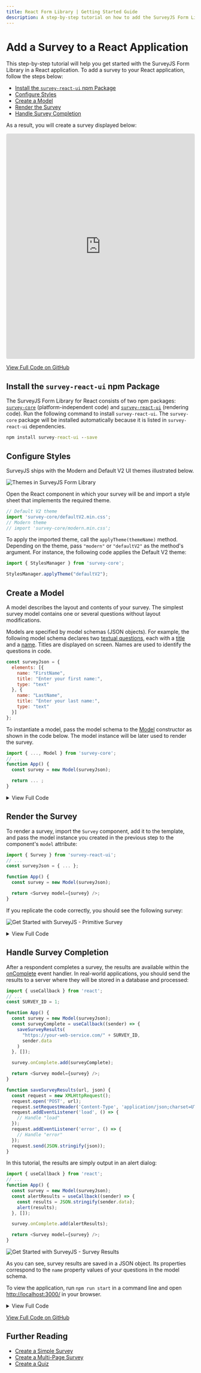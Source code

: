 ```yaml
---
title: React Form Library | Getting Started Guide
description: A step-by-step tutorial on how to add the SurveyJS Form Library to a React application.
---
```

# Add a Survey to a React Application

This step-by-step tutorial will help you get started with the SurveyJS Form Library in a React application. To add a survey to your React application, follow the steps below:

- [Install the `survey-react-ui` npm Package](#install-the-survey-react-npm-package)
- [Configure Styles](#configure-styles)
- [Create a Model](#create-a-model)
- [Render the Survey](#render-the-survey)
- [Handle Survey Completion](#handle-survey-completion)

As a result, you will create a survey displayed below:

<iframe src="https://codesandbox.io/embed/surveyjs-add-a-survey-to-a-react-application-j206b?fontsize=14&hidenavigation=1&theme=dark"
    style="width:100%; height:600px; border:0; border-radius: 4px; overflow:hidden;"
    title="SurveyJS - Add a Survey to a React Application"
    sandbox="allow-forms allow-modals allow-popups allow-presentation allow-same-origin allow-scripts"
></iframe>

[View Full Code on GitHub](https://github.com/surveyjs/code-examples/tree/main/get-started-library/react (linkStyle))

## Install the `survey-react-ui` npm Package

The SurveyJS Form Library for React consists of two npm packages: [`survey-core`](https://www.npmjs.com/package/survey-core) (platform-independent code) and [`survey-react-ui`](https://www.npmjs.com/package/survey-react-ui) (rendering code). Run the following command to install `survey-react-ui`. The `survey-core` package will be installed automatically because it is listed in `survey-react-ui` dependencies.

```cmd
npm install survey-react-ui --save
```

## Configure Styles

SurveyJS ships with the Modern and Default V2 UI themes illustrated below.

![Themes in SurveyJS Form Library](images/survey-library-themes.png)

Open the React component in which your survey will be and import a style sheet that implements the required theme.

```js
// Default V2 theme
import 'survey-core/defaultV2.min.css';
// Modern theme
// import 'survey-core/modern.min.css';
```

To apply the imported theme, call the `applyTheme(themeName)` method. Depending on the theme, pass `"modern"` or `"defaultV2"` as the method's argument. For instance, the following code applies the Default V2 theme:

```js
import { StylesManager } from 'survey-core';

StylesManager.applyTheme("defaultV2");
```

## Create a Model

A model describes the layout and contents of your survey. The simplest survey model contains one or several questions without layout modifications.

Models are specified by model schemas (JSON objects). For example, the following model schema declares two [textual questions](https://surveyjs.io/Documentation/Library?id=questiontextmodel), each with a [title](https://surveyjs.io/Documentation/Library?id=questiontextmodel#title) and a [name](https://surveyjs.io/Documentation/Library?id=questiontextmodel#name). Titles are displayed on screen. Names are used to identify the questions in code.

```js
const surveyJson = {
  elements: [{
    name: "FirstName",
    title: "Enter your first name:",
    type: "text"
  }, {
    name: "LastName",
    title: "Enter your last name:",
    type: "text"
  }]
};
```

To instantiate a model, pass the model schema to the [Model](https://surveyjs.io/Documentation/Library?id=surveymodel) constructor as shown in the code below. The model instance will be later used to render the survey.

```js
import { ..., Model } from 'survey-core';
// ...
function App() {
  const survey = new Model(surveyJson);

  return ... ;
}
```

<details>
    <summary>View Full Code</summary>  

```js
import 'survey-core/defaultV2.min.css';
import { StylesManager, Model } from 'survey-core';

StylesManager.applyTheme("defaultV2");

const surveyJson = {
  elements: [{
    name: "FirstName",
    title: "Enter your first name:",
    type: "text"
  }, {
    name: "LastName",
    title: "Enter your last name:",
    type: "text"
  }]
};

function App() {
  const survey = new Model(surveyJson);

  return ...;
}

export default App;
```
</details>

## Render the Survey
To render a survey, import the `Survey` component, add it to the template, and pass the model instance you created in the previous step to the component's `model` attribute:

```js
import { Survey } from 'survey-react-ui';
// ...
const surveyJson = { ... };

function App() {
  const survey = new Model(surveyJson);

  return <Survey model={survey} />;
}
```

If you replicate the code correctly, you should see the following survey:

![Get Started with SurveyJS - Primitive Survey](images/get-started-primitive-survey.png)

<details>
    <summary>View Full Code</summary>  

```js
import 'survey-core/defaultV2.min.css';
import { StylesManager, Model } from 'survey-core';
import { Survey } from 'survey-react-ui';

StylesManager.applyTheme("defaultV2");

const surveyJson = {
  elements: [{
    name: "FirstName",
    title: "Enter your first name:",
    type: "text"
  }, {
    name: "LastName",
    title: "Enter your last name:",
    type: "text"
  }]
};

function App() {
  const survey = new Model(surveyJson);

  return <Survey model={survey} />;
}

export default App;
```
</details>

## Handle Survey Completion

After a respondent completes a survey, the results are available within the [onComplete](https://surveyjs.io/Documentation/Library?id=surveymodel#onComplete) event handler. In real-world applications, you should send the results to a server where they will be stored in a database and processed:

```js
import { useCallback } from 'react';
// ...
const SURVEY_ID = 1;

function App() {
  const survey = new Model(surveyJson);
  const surveyComplete = useCallback((sender) => {
    saveSurveyResults(
      "https://your-web-service.com/" + SURVEY_ID,
      sender.data
    )
  }, []);

  survey.onComplete.add(surveyComplete);

  return <Survey model={survey} />;
}

function saveSurveyResults(url, json) {
  const request = new XMLHttpRequest();
  request.open('POST', url);
  request.setRequestHeader('Content-Type', 'application/json;charset=UTF-8');
  request.addEventListener('load', () => {
    // Handle "load"
  });
  request.addEventListener('error', () => {
    // Handle "error"
  });
  request.send(JSON.stringify(json));
}
```

In this tutorial, the results are simply output in an alert dialog:

```js
import { useCallback } from 'react';
// ...
function App() {
  const survey = new Model(surveyJson);
  const alertResults = useCallback((sender) => {
    const results = JSON.stringify(sender.data);
    alert(results);
  }, []);

  survey.onComplete.add(alertResults);

  return <Survey model={survey} />;
}
```

![Get Started with SurveyJS - Survey Results](images/get-started-primitive-survey-alert.png)

As you can see, survey results are saved in a JSON object. Its properties correspond to the `name` property values of your questions in the model schema.

To view the application, run `npm run start` in a command line and open [http://localhost:3000/](http://localhost:3000/) in your browser.

<details>
    <summary>View Full Code</summary>  

```js
import { useCallback } from 'react';

import 'survey-core/defaultV2.min.css';
import { StylesManager, Model } from 'survey-core';
import { Survey } from 'survey-react-ui';

StylesManager.applyTheme("defaultV2");

const surveyJson = {
  elements: [{
    name: "FirstName",
    title: "Enter your first name:",
    type: "text"
  }, {
    name: "LastName",
    title: "Enter your last name:",
    type: "text"
  }]
};

function App() {
  const survey = new Model(surveyJson);
  const alertResults = useCallback((sender) => {
    const results = JSON.stringify(sender.data);
    alert(results);
  }, []);

  survey.onComplete.add(alertResults);

  return <Survey model={survey} />;
}

export default App;
```
</details>

[View Full Code on GitHub](https://github.com/surveyjs/code-examples/tree/main/get-started-library/react (linkStyle))

## Further Reading

- [Create a Simple Survey](https://surveyjs.io/Documentation/Library?id=design-survey-create-a-simple-survey)
- [Create a Multi-Page Survey](https://surveyjs.io/Documentation/Library?id=design-survey-create-a-multi-page-survey)
- [Create a Quiz](https://surveyjs.io/Documentation/Library?id=design-survey-create-a-quiz)
